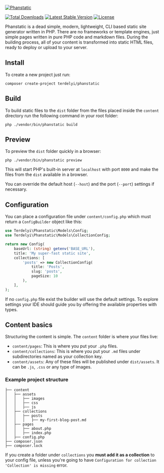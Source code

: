 <a href="https://phanstatic.com" target="_blank"><img src="https://raw.githubusercontent.com/terdelyi/phanstatic/refs/heads/feature/di-container/art/logo.png" alt="Phanstatic"></a>

<a href="https://packagist.org/packages/terdelyi/phanstatic"><img src="https://img.shields.io/packagist/dt/terdelyi/phanstatic" alt="Total Downloads"></a>
<a href="https://packagist.org/packages/terdelyi/phanstatic"><img src="https://img.shields.io/packagist/v/terdelyi/phanstatic" alt="Latest Stable Version"></a>
<a href="https://packagist.org/packages/terdelyi/phanstatic"><img src="https://img.shields.io/packagist/l/terdelyi/phanstatic" alt="License"></a>

Phanstatic is a dead simple, modern, lightweight, CLI based static site generator written in PHP. There are no frameworks or template
engines, just simple pages written in pure PHP code and markdown files. During the building process, all of your content
is transformed into static HTML files, ready to deploy or upload to your server.

## Install

To create a new project just run:

```
composer create-project terdelyi/phanstatic
```

## Build

To build static files to the `dist` folder from the files placed inside the `content` directory run the following
command in your root folder:

```
php ./vendor/bin/phanstatic build
```

## Preview

To preview the `dist` folder quickly in a browser:

```
php ./vendor/bin/phanstatic preview
```

This will start PHP's built-in server at `localhost` with port `8000` and make the files from the `dist` available in a
browser.

You can override the default host (`--host`) and the port (`--port`) settings if necessary.

## Configuration

You can place a configuration file under `content/config.php` which must return a `ConfigBuilder` object like this:

```php
use Terdelyi\Phanstatic\Models\Config;
use Terdelyi\Phanstatic\Models\CollectionConfig;

return new Config(
    baseUrl: (string) getenv('BASE_URL'),
    title: 'My super-fast static site',
    collections: [
        'posts' => new CollectionConfig(
            title: 'Posts',
            slug: 'posts',
            pageSize: 10
        ),
    ],
);
```
If no `config.php` file exist the builder will use the default settings. To explore settings your IDE should guide you by
offering the available properties with types.

## Content basics

Structuring the content is simple. The `content` folder is where your files live:

- `content/pages`: This is where you put your `.php` files.
- `content/collections`: This is where you put your `.md` files under subdirectories named as your collection key.
- `content/assets`: Any of these files will be published under `dist/assets`. It can be `.js`, `.css` or any type of images.

### Example project structure

```
├── content
│   ├── assets
│   │   ├── images
│   │   ├── css
│   │   ├── js
│   ├── collections
│   │   ├── posts
│   │   │   ├── my-first-blog-post.md
│   ├── pages
│   │   ├── about.php
│   │   ├── index.php
│   ├── config.php
├── composer.json
├── composer.lock
```

If you create a folder under `collections` you **must add it as a collection** to your config file, unless you're going
to have `Configuration for collection 'Collection' is missing` error.